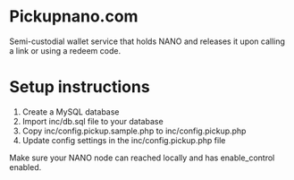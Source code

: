 # Pickupnano.com
Semi-custodial wallet service that holds NANO and releases it upon calling a link or using a redeem code.

# Setup instructions
1) Create a MySQL database
2) Import inc/db.sql file to your database
3) Copy inc/config.pickup.sample.php to inc/config.pickup.php
4) Update config settings in the inc/config.pickup.php file

Make sure your NANO node can reached locally and has enable_control enabled.
